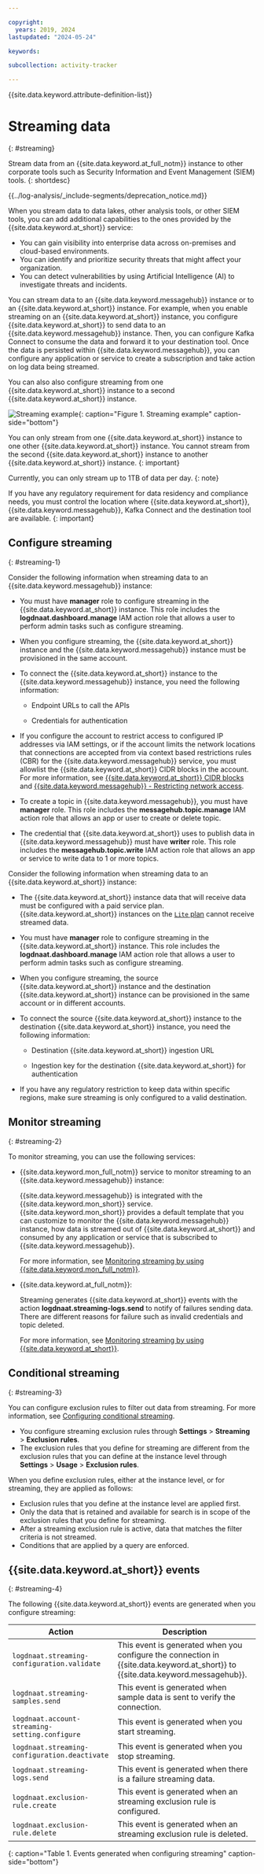 ```yaml
---

copyright:
  years: 2019, 2024
lastupdated: "2024-05-24"

keywords:

subcollection: activity-tracker

---
```


{{site.data.keyword.attribute-definition-list}}

# Streaming data
{: #streaming}


Stream data from an {{site.data.keyword.at_full_notm}} instance to other corporate tools such as Security Information and Event Management (SIEM) tools.
{: shortdesc}


{{../log-analysis/_include-segments/deprecation_notice.md}}

When you stream data to data lakes, other analysis tools, or other SIEM tools, you can add additional capabilities to the ones provided by the {{site.data.keyword.at_short}} service:
- You can gain visibility into enterprise data across on-premises and cloud-based environments.
- You can identify and prioritize security threats that might affect your organization.
- You can detect vulnerabilities by using Artificial Intelligence (AI) to investigate threats and incidents.

You can stream data to an {{site.data.keyword.messagehub}} instance or to an {{site.data.keyword.at_short}} instance. For example, when you enable streaming on an {{site.data.keyword.at_short}} instance, you configure {{site.data.keyword.at_short}} to send data to an {{site.data.keyword.messagehub}} instance. Then, you can configure Kafka Connect to consume the data and forward it to your destination tool. Once the data is persisted within {{site.data.keyword.messagehub}}, you can configure any application or service to create a subscription and take action on log data being streamed.

You can also also configure streaming from one {{site.data.keyword.at_short}} instance to a second {{site.data.keyword.at_short}} instance.

![Streaming example](images/Activity-Tracker-Search-04-Data-Streaming.svg "Streaming example"){: caption="Figure 1. Streaming example" caption-side="bottom"}

You can only stream from one {{site.data.keyword.at_short}} instance to one other {{site.data.keyword.at_short}} instance. You cannot stream from the second {{site.data.keyword.at_short}} instance to another {{site.data.keyword.at_short}} instance.
{: important}

Currently, you can only stream up to 1TB of data per day.
{: note}

If you have any regulatory requirement for data residency and compliance needs, you must control the location where {{site.data.keyword.at_short}}, {{site.data.keyword.messagehub}}, Kafka Connect and the destination tool are available.
{: important}



## Configure streaming
{: #streaming-1}

Consider the following information when streaming data to an {{site.data.keyword.messagehub}} instance:
- You must have **manager** role to configure streaming in the {{site.data.keyword.at_short}}  instance. This role includes the **logdnaat.dashboard.manage** IAM action role that allows a user to perform admin tasks such as configure streaming.
- When you configure streaming, the {{site.data.keyword.at_short}}  instance and the {{site.data.keyword.messagehub}} instance must be provisioned in the same account.
- To connect the {{site.data.keyword.at_short}}  instance to the {{site.data.keyword.messagehub}} instance, you need the following information:

    - Endpoint URLs to call the APIs

    - Credentials for authentication

- If you configure the account to restrict access to configured IP addresses via IAM settings, or if the account limits the network locations that connections are accepted from via context based restrictions rules (CBR) for the {{site.data.keyword.messagehub}} service, you must allowlist the {{site.data.keyword.at_short}} CIDR blocks in the account. For more information, see [{{site.data.keyword.at_short}} CIDR blocks](/docs/activity-tracker?topic=activity-tracker-cidr) and [{{site.data.keyword.messagehub}} - Restricting network access](/docs/EventStreams?topic=EventStreams-restrict_access).

- To create a topic in {{site.data.keyword.messagehub}}, you must have **manager** role. This role includes the **messagehub.topic.manage** IAM action role that allows an app or user to create or delete topic.
- The credential that {{site.data.keyword.at_short}} uses to publish data in {{site.data.keyword.messagehub}} must have **writer** role. This role includes the **messagehub.topic.write** IAM action role that allows an app or service to write data to 1 or more topics.


Consider the following information when streaming data to an {{site.data.keyword.at_short}} instance:
- The {{site.data.keyword.at_short}} instance data that will receive data must be configured with a paid service plan. {{site.data.keyword.at_short}} instances on the [`Lite` plan](/docs/log-analysis?topic=log-analysis-service_plans) cannot receive streamed data.
- You must have **manager** role to configure streaming in the {{site.data.keyword.at_short}} instance. This role includes the **logdnaat.dashboard.manage** IAM action role that allows a user to perform admin tasks such as configure streaming.
- When you configure streaming, the source {{site.data.keyword.at_short}} instance and the destination {{site.data.keyword.at_short}} instance can be provisioned in the same account or in different accounts.
- To connect the source {{site.data.keyword.at_short}} instance to the destination {{site.data.keyword.at_short}} instance, you need the following information:

    - Destination {{site.data.keyword.at_short}} ingestion URL

    - Ingestion key for the destination {{site.data.keyword.at_short}}  for authentication

- If you have any regulatory restriction to keep data within specific regions, make sure streaming is only configured to a valid destination.


## Monitor streaming
{: #streaming-2}

To monitor streaming, you can use the following services:

- {{site.data.keyword.mon_full_notm}} service to monitor streaming to an {{site.data.keyword.messagehub}} instance:

    {{site.data.keyword.messagehub}} is integrated with the {{site.data.keyword.mon_short}} service. {{site.data.keyword.mon_short}} provides a default template that you can customize to monitor the {{site.data.keyword.messagehub}} instance, how data is streamed out of {{site.data.keyword.at_short}} and consumed by any application or service that is subscribed to {{site.data.keyword.messagehub}}.

    For more information, see [Monitoring streaming by using {{site.data.keyword.mon_full_notm}}](/docs/activity-tracker?topic=activity-tracker-streaming-monitor#streaming-monitor-1).

- {{site.data.keyword.at_full_notm}}:

    Streaming generates {{site.data.keyword.at_short}} events with the action **logdnaat.streaming-logs.send** to notify of failures sending data. There are different reasons for failure such as invalid credentials and topic deleted.

    For more information, see [Monitoring streaming by using {{site.data.keyword.at_short}}](/docs/activity-tracker?topic=activity-tracker-streaming-monitor#streaming-monitor-2).


## Conditional streaming
{: #streaming-3}

You can configure exclusion rules to filter out data from streaming. For more information, see [Configuring conditional streaming](/docs/activity-tracker?topic=activity-tracker-streaming-conditional).

- You configure streaming exclusion rules through **Settings** &gt; **Streaming** &gt; **Exclusion rules**.
- The exclusion rules that you define for streaming are different from the exclusion rules that you can define at the instance level through **Settings** &gt; **Usage** &gt; **Exclusion rules**.

When you define exclusion rules, either at the instance level, or for streaming, they are applied as follows:
- Exclusion rules that you define at the instance level are applied first.
- Only the data that is retained and available for search is in scope of the exclusion rules that you define for streaming.
- After a streaming exclusion rule is active, data that matches the filter criteria is not streamed.
- Conditions that are applied by a query are enforced.



## {{site.data.keyword.at_short}} events
{: #streaming-4}

The following {{site.data.keyword.at_short}} events are generated when you configure streaming:

| Action | Description |
|--------|-------------|
| `logdnaat.streaming-configuration.validate`   | This event is generated when you configure the connection in {{site.data.keyword.at_short}} to {{site.data.keyword.messagehub}}. |
| `logdnaat.streaming-samples.send`             | This event is generated when sample data is sent to verify the connection. |
| `logdnaat.account-streaming-setting.configure`| This event is generated when you start streaming. |
| `logdnaat.streaming-configuration.deactivate` | This event is generated when you stop streaming. |
| `logdnaat.streaming-logs.send`              | This event is generated when there is a failure streaming data. |
| `logdnaat.exclusion-rule.create`            | This event is generated when an streaming exclusion rule is configured. |
| `logdnaat.exclusion-rule.delete`            | This event is generated when an streaming exclusion rule is deleted. |
{: caption="Table 1. Events generated when configuring streaming" caption-side="bottom"}
